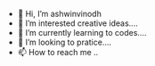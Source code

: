 - 👋 Hi, I’m  ashwinvinodh
- 👀 I’m interested creative ideas....
- 🌱 I’m currently learning to codes....
- 💞️ I’m looking to pratice....
- 📫 How to reach me ..

<!---
ashwinvinodh/ashwinvinodh is a ✨ special ✨ repository because its `README.md` (this file) appears on your GitHub profile.
You can click the Preview link to take a look at your changes.
--->

